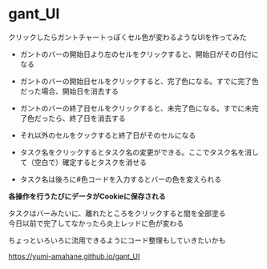 # gant_UI

クリックしたらガントチャートっぽくセル色が変わるようなUIを作ってみた 
- ガントのバーの開始日より左のセルをクリックすると、開始日がその日付になる  
- ガントのバーの開始日セルをクリックすると、完了色になる。すでに完了色だった場合、開始日を消去する
- ガントのバーの終了日セルをクリックすると、未完了色になる。すでに未完了色だったら、終了日を消去する
- それ以外のセルをクックすると終了日がそのセルになる
  
- タスク名をクリックするとタスク名の変更ができる。ここでタスク名を消して（空白で）確定するとタスクを消せる  
- タスク名は後ろに#色コードを入力するとバーの色を変えられる  
  
**各操作を行うたびにデータがCookieに保存される**  

タスクはバーみたいに、離れたところをクリックすると間を全部塗る  
今日以前で完了してなかったら炎上レッドに色が変わる  


ちょっといろいろに流用できるようにコード整理もしていきたいかも

https://yumi-amahane.github.io/gant_UI  
